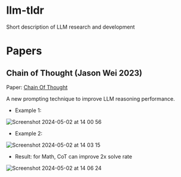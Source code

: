 # llm-tldr
Short description of LLM research and development

# Papers
## Chain of Thought (Jason Wei 2023) 

Paper: [Chain Of Thought](https://proceedings.neurips.cc/paper_files/paper/2022/file/9d5609613524ecf4f15af0f7b31abca4-Paper-Conference.pdf)

A new prompting technique to improve LLM reasoning performance. 

- Example 1: 

![Screenshot 2024-05-02 at 14 00 56](https://github.com/khangich/llm-tldr/assets/1975237/70ee1c21-17ea-4269-9c4e-c0b5152e38b3)


- Example 2:

![Screenshot 2024-05-02 at 14 03 15](https://github.com/khangich/llm-tldr/assets/1975237/eaf4468e-7a99-4b1e-b11b-3e010992c7c7)

- Result: for Math, CoT can improve 2x solve rate


![Screenshot 2024-05-02 at 14 06 24](https://github.com/khangich/llm-tldr/assets/1975237/a05711fb-3e79-4acd-b20d-b93b2f053060)
